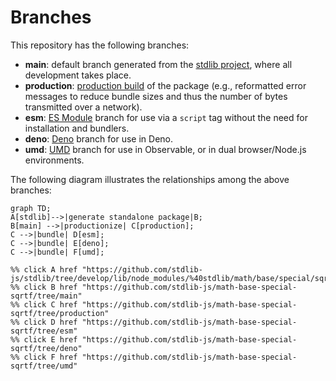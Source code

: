 <!--

@license Apache-2.0

Copyright (c) 2022 The Stdlib Authors.

Licensed under the Apache License, Version 2.0 (the "License");
you may not use this file except in compliance with the License.
You may obtain a copy of the License at

    http://www.apache.org/licenses/LICENSE-2.0

Unless required by applicable law or agreed to in writing, software
distributed under the License is distributed on an "AS IS" BASIS,
WITHOUT WARRANTIES OR CONDITIONS OF ANY KIND, either express or implied.
See the License for the specific language governing permissions and
limitations under the License.

-->

# Branches

This repository has the following branches:

-   **main**: default branch generated from the [stdlib project][stdlib-url], where all development takes place.
-   **production**: [production build][production-url] of the package (e.g., reformatted error messages to reduce bundle sizes and thus the number of bytes transmitted over a network).
-   **esm**: [ES Module][esm-url] branch for use via a `script` tag without the need for installation and bundlers.
-   **deno**: [Deno][deno-url] branch for use in Deno.
-   **umd**: [UMD][umd-url] branch for use in Observable, or in dual browser/Node.js environments.

The following diagram illustrates the relationships among the above branches:

```mermaid
graph TD;
A[stdlib]-->|generate standalone package|B;
B[main] -->|productionize| C[production];
C -->|bundle| D[esm];
C -->|bundle| E[deno];
C -->|bundle| F[umd];

%% click A href "https://github.com/stdlib-js/stdlib/tree/develop/lib/node_modules/%40stdlib/math/base/special/sqrtf"
%% click B href "https://github.com/stdlib-js/math-base-special-sqrtf/tree/main"
%% click C href "https://github.com/stdlib-js/math-base-special-sqrtf/tree/production"
%% click D href "https://github.com/stdlib-js/math-base-special-sqrtf/tree/esm"
%% click E href "https://github.com/stdlib-js/math-base-special-sqrtf/tree/deno"
%% click F href "https://github.com/stdlib-js/math-base-special-sqrtf/tree/umd"
```

[stdlib-url]: https://github.com/stdlib-js/stdlib/tree/develop/lib/node_modules/%40stdlib/math/base/special/sqrtf
[production-url]: https://github.com/stdlib-js/math-base-special-sqrtf/tree/production
[deno-url]: https://github.com/stdlib-js/math-base-special-sqrtf/tree/deno
[umd-url]: https://github.com/stdlib-js/math-base-special-sqrtf/tree/umd
[esm-url]: https://github.com/stdlib-js/math-base-special-sqrtf/tree/esm